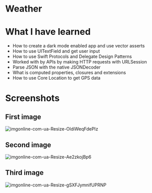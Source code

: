 # Weather

# What I have learned
* How to create a dark mode enabled app and use vector asserts
* How to use UITextField and get user input
* How to use Swift Protocols and Delegate Design Patterns
* Worked with by APIs by making HTTP requests with URLSession 
* Parse JSON with the native JSONDecoder
* What is computed properties, closures and extensions 
* How to use Core Location to get GPS data

# Screenshots 
## First image
![imgonline-com-ua-Resize-OldiWeqFdePIz](https://user-images.githubusercontent.com/81646722/113154990-dbe56580-9238-11eb-9879-d21737fafd04.jpg)
## Second image
![imgonline-com-ua-Resize-Ae2zkojBp6](https://user-images.githubusercontent.com/81646722/113155039-e69ffa80-9238-11eb-8bbe-ef2628fbcc3c.jpg)
## Third image
![imgonline-com-ua-Resize-gSXFJymnifUPRNP](https://user-images.githubusercontent.com/81646722/113155061-ec95db80-9238-11eb-8751-88a83a4b26a7.jpg)



